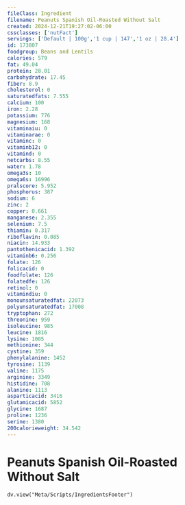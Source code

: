 ```yaml
---
fileClass: Ingredient
filename: Peanuts Spanish Oil-Roasted Without Salt
created: 2024-12-21T19:27:02-06:00
cssclasses: ['nutFact']
servings: ['Default | 100g','1 cup | 147','1 oz | 28.4']
id: 173807
foodgroup: Beans and Lentils
calories: 579
fat: 49.04
protein: 28.01
carbohydrate: 17.45
fiber: 8.9
cholesterol: 0
saturatedfats: 7.555
calcium: 100
iron: 2.28
potassium: 776
magnesium: 168
vitaminaiu: 0
vitaminarae: 0
vitaminc: 0
vitaminb12: 0
vitamind: 0
netcarbs: 8.55
water: 1.78
omega3s: 10
omega6s: 16996
pralscore: 5.952
phosphorus: 387
sodium: 6
zinc: 2
copper: 0.661
manganese: 2.355
selenium: 7.5
thiamin: 0.317
riboflavin: 0.085
niacin: 14.933
pantothenicacid: 1.392
vitaminb6: 0.256
folate: 126
folicacid: 0
foodfolate: 126
folatedfe: 126
retinol: 0
vitamindiu: 0
monounsaturatedfat: 22073
polyunsaturatedfat: 17008
tryptophan: 272
threonine: 959
isoleucine: 985
leucine: 1816
lysine: 1005
methionine: 344
cystine: 359
phenylalanine: 1452
tyrosine: 1139
valine: 1175
arginine: 3349
histidine: 708
alanine: 1113
asparticacid: 3416
glutamicacid: 5852
glycine: 1687
proline: 1236
serine: 1380
200calorieweight: 34.542
---
```


# Peanuts Spanish Oil-Roasted Without Salt

```dataviewjs
dv.view("Meta/Scripts/IngredientsFooter")
```